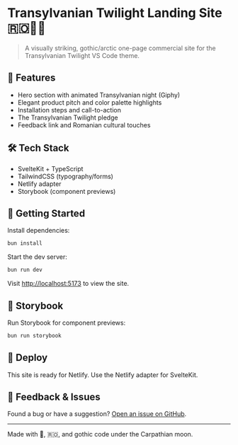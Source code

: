 # Transylvanian Twilight Landing Site 🇷🇴🧛‍♂️

> A visually striking, gothic/arctic one-page commercial site for the Transylvanian Twilight VS Code theme.

## 🦇 Features

- Hero section with animated Transylvanian night (Giphy)
- Elegant product pitch and color palette highlights
- Installation steps and call-to-action
- The Transylvanian Twilight pledge
- Feedback link and Romanian cultural touches

## 🛠 Tech Stack

- SvelteKit + TypeScript
- TailwindCSS (typography/forms)
- Netlify adapter
- Storybook (component previews)

## 🚀 Getting Started

Install dependencies:

```bash
bun install
```

Start the dev server:

```bash
bun run dev
```

Visit [http://localhost:5173](http://localhost:5173) to view the site.

## 🧪 Storybook

Run Storybook for component previews:

```bash
bun run storybook
```

## 🌙 Deploy

This site is ready for Netlify. Use the Netlify adapter for SvelteKit.

## 📝 Feedback & Issues

Found a bug or have a suggestion? [Open an issue on GitHub](https://github.com/CodeNKoffee/transylvanian-twilight-theme).

---

Made with 🦇, 🇷🇴, and gothic code under the Carpathian moon.
